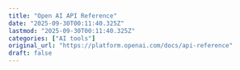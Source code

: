 ```yaml
---
title: "Open AI API Reference"
date: "2025-09-30T00:11:40.325Z"
lastmod: "2025-09-30T00:11:40.325Z"
categories: ["AI tools"]
original_url: "https://platform.openai.com/docs/api-reference"
draft: false
---
```

